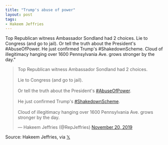 ```yaml
---
title: "Trump's abuse of power"
layout: post
tags:
- Hakeem Jeffries
---
```


Top Republican witness Ambassador Sondland had 2 choices. Lie to Congress (and go to jail). Or tell the truth about the President's #AbuseOfPower. He just confirmed Trump's #ShakedownScheme. Cloud of illegitimacy hanging over 1600 Pennsylvania Ave. grows stronger by the day."

<blockquote class="twitter-tweet"><p lang="en" dir="ltr">Top Republican witness Ambassador Sondland had 2 choices.<br><br>Lie to Congress (and go to jail).<br><br>Or tell the truth about the President's <a href="https://twitter.com/hashtag/AbuseOfPower?src=hash&amp;ref_src=twsrc%5Etfw">#AbuseOfPower</a>.<br><br>He just confirmed Trump's <a href="https://twitter.com/hashtag/ShakedownScheme?src=hash&amp;ref_src=twsrc%5Etfw">#ShakedownScheme</a>.<br><br>Cloud of illegitimacy hanging over 1600 Pennsylvania Ave. grows stronger by the day.</p>&mdash; Hakeem Jeffries (@RepJeffries) <a href="https://twitter.com/RepJeffries/status/1197183634438008833?ref_src=twsrc%5Etfw">November 20, 2019</a></blockquote><script async src="https://platform.twitter.com/widgets.js" charset="utf-8"></script>

Source: Hakeem Jeffries, via [𝕏](https://x.com)
